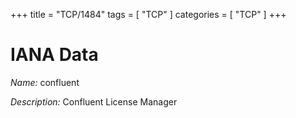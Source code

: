 +++
title = "TCP/1484"
tags = [ "TCP" ]
categories = [ "TCP" ]
+++

# IANA Data

_Name:_ confluent

_Description:_ Confluent License Manager

